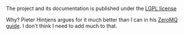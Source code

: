 The project and its documentation is published under the [LGPL license](https://www.gnu.org/licenses/lgpl.html)

Why? Pieter Hintjens argues for it much better than I can in his [ZeroMQ guide](http://zguide.zeromq.org/). I don't think I need to add much to that.
